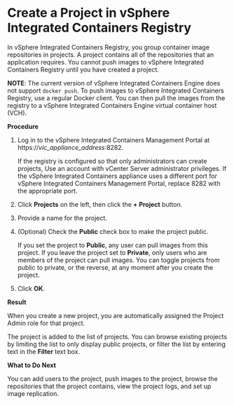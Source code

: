 # Create a Project in vSphere Integrated Containers Registry #

In vSphere Integrated Containers Registry, you group container image repositories in projects. A project contains all of the repositories that an application requires. You cannot push images to vSphere Integrated Containers Registry until you have created a project. 

**NOTE**: The current version of vSphere Integrated Containers Engine does not support `docker push`. To push images to vSphere Integrated Containers Registry, use a regular Docker client. You can then pull the images from the registry to a vSphere Integrated Containers Engine virtual container host (VCH).

**Procedure**

1. Log in to the vSphere Integrated Containers Management Portal at https://<i>vic_appliance_address</i>:8282.

   If the registry is configured so that only administrators can create projects,  Use an account with vCenter Server administrator privileges. If the vSphere Integrated Containers appliance uses a different port for vSphere Integrated Containers Management Portal, replace 8282 with the appropriate port.
2. Click **Projects** on the left, then click the **+ Project** button.
3. Provide a name for the project.
4. (Optional) Check the **Public** check box to make the project public.

   If you set the project to **Public**, any user can pull images from this project. If you leave the project set to **Private**, only users who are members of the project can pull images. You can toggle projects from public to private, or the reverse, at any moment after you create the project.
5. Click **OK**.

**Result**

When you create a new project, you are automatically assigned the Project Admin role for that project.

The project is added to the list of projects. You can browse existing projects by limiting the list to only display public projects, or filter the list by entering text in the **Filter** text box.

**What to Do Next**

You can add users to the project, push images to the project, browse the repositories that the project contains, view the project logs, and set up image replication. 
